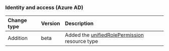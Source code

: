 ### Identity and access (Azure AD)

| **Change type** | **Version** | **Description** |
|:---|:---|:---|
|Addition|beta|Added the [unifiedRolePermission](/graph/api/resources/unifiedRolePermission?view=graph-rest-beta) resource type|
